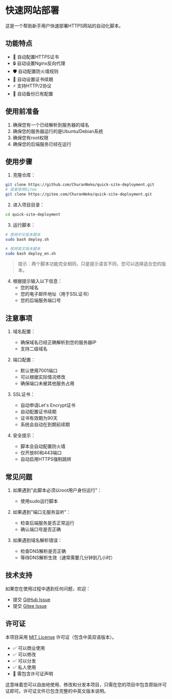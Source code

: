 # 快速网站部署

这是一个帮助新手用户快速部署HTTPS网站的自动化脚本。

## 功能特点

- 🚀 自动配置HTTPS证书
- 🔒 自动设置Nginx反向代理
- 🛡️ 自动配置防火墙规则
- 📝 自动设置证书续期
- ⚡ 支持HTTP/2协议
- 🔄 自动备份已有配置

## 使用前准备

1. 确保您有一个已经解析到服务器的域名
2. 确保您的服务器运行的是Ubuntu/Debian系统
3. 确保您有root权限
4. 确保您的后端服务已经在运行

## 使用步骤

1. 克隆仓库：
```bash
git clone https://github.com/ChuranNeko/quick-site-deployment.git
# 或者使用Gitee
git clone https://gitee.com/ChuranNeko/quick-site-deployment.git
```

2. 进入项目目录：
```bash
cd quick-site-deployment
```

3. 运行脚本：
```bash
# 使用中文版本脚本
sudo bash deploy.sh

# 使用英文版本脚本
sudo bash deploy_en.sh
```

> 提示：两个脚本功能完全相同，只是提示语言不同，您可以选择适合您的版本。

4. 根据提示输入以下信息：
   - 您的域名
   - 您的电子邮件地址（用于SSL证书）
   - 您的后端服务端口号

## 注意事项

1. 域名配置：
   - 确保域名已经正确解析到您的服务器IP
   - 支持二级域名

2. 端口配置：
   - 默认使用7001端口
   - 可以根据实际情况修改
   - 确保端口未被其他服务占用

3. SSL证书：
   - 自动申请Let's Encrypt证书
   - 自动配置证书续期
   - 证书有效期为90天
   - 系统会自动在到期前续期

4. 安全提示：
   - 脚本会自动配置防火墙
   - 仅开放80和443端口
   - 自动启用HTTPS强制跳转

## 常见问题

1. 如果遇到"此脚本必须以root用户身份运行"：
   - 使用sudo运行脚本

2. 如果遇到"端口无服务监听"：
   - 检查后端服务是否正常运行
   - 确认端口号是否正确

3. 如果遇到域名解析错误：
   - 检查DNS解析是否正确
   - 等待DNS解析生效（通常需要几分钟到几小时）

## 技术支持

如果您在使用过程中遇到任何问题，欢迎：
- 提交 [GitHub Issue](https://github.com/ChuranNeko/quick-site-deployment/issues)
- 提交 [Gitee Issue](https://gitee.com/ChuranNeko/quick-site-deployment/issues)

## 许可证

本项目采用 [MIT License](../LICENSE) 许可证（包含中英双语版本）。

- ✅ 可以商业使用
- ✅ 可以修改
- ✅ 可以分发
- ✅ 私人使用
- 📝 需包含许可证声明

这意味着您可以自由地使用、修改和分发本项目，只需在您的项目中包含原始许可证即可。许可证文件已包含完整的中英文版本说明。